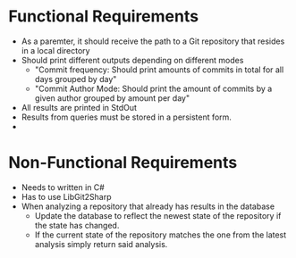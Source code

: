 # Functional Requirements
* As a paremter, it should receive the path to a Git repository that resides in a local directory
* Should print different outputs depending on different modes
    * "Commit frequency: Should print amounts of commits in total for all days grouped by day"
    * "Commit Author Mode: Should print the amount of commits by a given author grouped by amount per day"
* All results are printed in StdOut
* Results from queries must be stored in a persistent form.
* 
# Non-Functional Requirements
* Needs to written in C#
* Has to use LibGit2Sharp
* When analyzing a repository that already has results in the database
    * Update the database to reflect the newest state of the repository if the state has changed.
    * If the current state of the repository matches the one from the latest analysis simply return said analysis.


